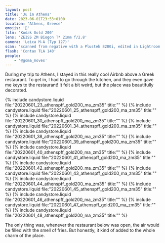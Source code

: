 ```yaml
---
layout: post
title: 'Ju in Athens'
date: 2023-06-01T23:53+0100
location: 'Athens, Greece'
emojis: '🔞'
film: 'Kodak Gold 200'
lens: 'ZEISS ZM Biogon T* 21mm f/2.8'
camera: 'Leica M-A (Typ 127)'
scan: 'scanned from negative with a Plustek 8200i, edited in Lightroom'
flash: 'Contax TLA 140'
people: 
    - '@goma_moves'
---
```


During my trip to Athens, I stayed in this really cool Airbnb above a Greek restaurant. To get in, I had to go through the kitchen, and they even gave me keys to the restaurant! It felt a bit weird, but the place was beautifully decorated.

{% include candystore.liquid file:"20220601_23_athenspff_gold200_ma_zm35" title:"" %}
{% include candystore.liquid file:"20220601_25_athenspff_gold200_ma_zm35" title:"" %}
{% include candystore.liquid file:"20220601_30_athenspff_gold200_ma_zm35" title:"" %}
{% include candystore.liquid file:"20220601_34_athenspff_gold200_ma_zm35" title:"" %}
{% include candystore.liquid file:"20220601_38_athenspff_gold200_ma_zm35" title:"" %}
{% include candystore.liquid file:"20220601_39_athenspff_gold200_ma_zm35" title:"" %}
{% include candystore.liquid file:"20220601_40_athenspff_gold200_ma_zm35" title:"" %}
{% include candystore.liquid file:"20220601_41_athenspff_gold200_ma_zm35" title:"" %}
{% include candystore.liquid file:"20220601_42_athenspff_gold200_ma_zm35" title:"" %}
{% include candystore.liquid file:"20220601_43_athenspff_gold200_ma_zm35" title:"" %}
{% include candystore.liquid file:"20220601_44_athenspff_gold200_ma_zm35" title:"" %}
{% include candystore.liquid file:"20220601_45_athenspff_gold200_ma_zm35" title:"" %}
{% include candystore.liquid file:"20220601_46_athenspff_gold200_ma_zm35" title:"" %}
{% include candystore.liquid file:"20220601_47_athenspff_gold200_ma_zm35" title:"" %}
{% include candystore.liquid file:"20220601_48_athenspff_gold200_ma_zm35" title:"" %}

The only thing was, whenever the restaurant below was open, the air would be filled with the smell of fries. But honestly, it kind of added to the whole charm of the place.